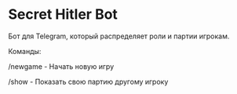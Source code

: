 # Secret Hitler Bot

Бот для Telegram, который распределяет роли и партии игрокам.

Команды:

/newgame - Начать новую игру

/show - Показать свою партию другому игроку
